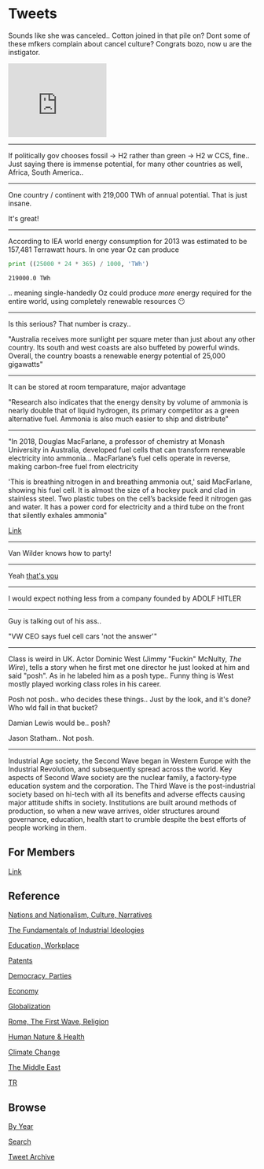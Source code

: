# Tweets


Sounds like she was canceled.. Cotton joined in that pile on? Dont
some of these mfkers complain about cancel culture? Congrats bozo, now
u are the instigator.

<iframe width="200" src="https://www.youtube.com/embed/1gBmlQXXrfQ?start=174" title="YouTube video player" frameborder="0" allow="accelerometer; autoplay; clipboard-write; encrypted-media; gyroscope; picture-in-picture" allowfullscreen></iframe>

---

If politically gov chooses fossil -> H2 rather than green -> H2 w CCS,
fine..  Just saying there is immense potential, for many other
countries as well, Africa, South America..

---

One country / continent with 219,000 TWh of annual potential. That is
just insane.

It's great!

---

According to IEA world energy consumption for 2013 was estimated to be
157,481 Terrawatt hours. In one year Oz can produce

```python
print ((25000 * 24 * 365) / 1000, 'TWh')
```

```text
219000.0 TWh
```

.. meaning single-handedly Oz could produce *more* energy required for
the entire world, using completely renewable resources 😶

---

Is this serious? That number is crazy.. 

"Australia receives more sunlight per square meter than just about any
other country. Its south and west coasts are also buffeted by powerful
winds. Overall, the country boasts a renewable energy potential of
25,000 gigawatts"

---

It can be stored at room temparature, major advantage

"Research also indicates that the energy density by volume of ammonia
is nearly double that of liquid hydrogen, its primary competitor as a
green alternative fuel. Ammonia is also much easier to ship and
distribute"

---

"In 2018, Douglas MacFarlane, a professor of chemistry at Monash
University in Australia, developed fuel cells that can transform
renewable electricity into ammonia... MacFarlane’s fuel cells operate
in reverse, making carbon-free fuel from electricity

'This is breathing nitrogen in and breathing ammonia out,' said
MacFarlane, showing his fuel cell. It is almost the size of a hockey
puck and clad in stainless steel. Two plastic tubes on the cell’s
backside feed it nitrogen gas and water. It has a power cord for
electricity and a third tube on the front that silently exhales
ammonia"

[Link](http://www.power.news/2021-05-06-chemist-develops-ammonia-fuel-cells.html)

---

Van Wilder knows how to party! 

---

Yeah [that's you](https://pbs.twimg.com/media/EXumlWcXsAIQNdx?format=jpg&name=small)

---

I would expect nothing less from a company founded by ADOLF HITLER

---

Guy is talking out of his ass..

"VW CEO says fuel cell cars 'not the answer'"

---

Class is weird in UK. Actor Dominic West (Jimmy "Fuckin" McNulty, *The
Wire*), tells a story when he first met one director he just looked at
him and said "posh". As in he labeled him as a posh type.. Funny thing
is West mostly played working class roles in his career.

Posh not posh.. who decides these things.. Just by the look, and it's
done? Who wld fall in that bucket?

Damian Lewis would be.. posh?

Jason Statham.. Not posh.

---

Industrial Age society, the Second Wave began in Western Europe with
the Industrial Revolution, and subsequently spread across the
world. Key aspects of Second Wave society are the nuclear family, a
factory-type education system and the corporation. The Third Wave is
the post-industrial society based on hi-tech with all its benefits and
adverse effects causing major attitude shifts in society. Institutions
are built around methods of production, so when a new wave arrives,
older structures around governance, education, health start to crumble
despite the best efforts of people working in them.

## For Members

[Link](https://thirdwave-members.herokuapp.com)

## Reference

[Nations and Nationalism, Culture, Narratives](/2013/02/nations-and-nationalism.md)

[The Fundamentals of Industrial Ideologies](/2011/04/fundamentals-of-industrial-ideologies.md)

[Education, Workplace](2017/09/education-workplace.md)

[Patents](/2018/09/patents.md)

[Democracy, Parties](/2016/11/democracy.md)

[Economy](/2018/05/economy.md)

[Globalization](/2018/09/globalization.md)

[Rome, The First Wave, Religion](/2017/12/rome.md)

[Human Nature & Health](/2020/07/human-nature.md)

[Climate Change](/2018/12/climate.md)

[The Middle East](/2019/07/middleeast.md)

[TR](../tr)

## Browse

[By Year](years.md)

[Search](search.html)

[Tweet Archive](/tweets/README.md)


